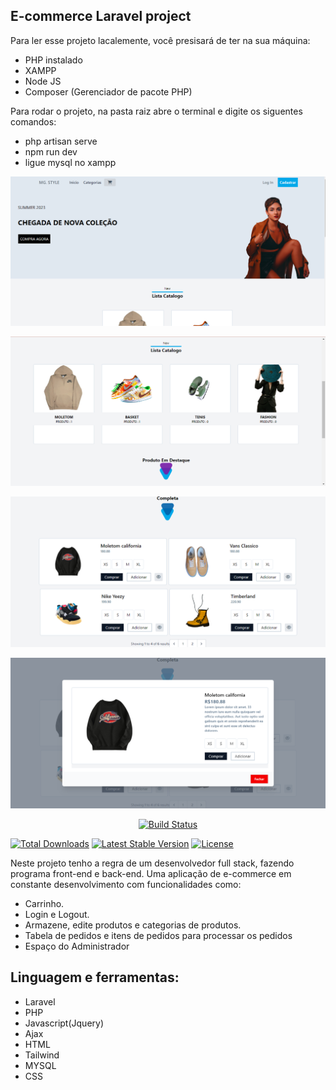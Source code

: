 ## E-commerce Laravel project

Para ler esse projeto lacalemente, você presisará de ter na sua máquina:
- PHP instalado
- XAMPP
- Node JS
- Composer (Gerenciador de pacote PHP)

Para rodar o projeto, na pasta raiz abre o terminal e digite os siguentes comandos: 
- php artisan serve
- npm run dev
- ligue mysql no xampp

<p align="center"><a href="#"><img src="https://raw.githubusercontent.com/serge1997/laravel-ecommerce/main/public/img/imgp1.png" width="600" alt="Laravel Logo"></a></p>
<p align="center"><a href="#"><img src="https://raw.githubusercontent.com/serge1997/laravel-ecommerce/main/public/img/imgp2.png" width="600" alt="Laravel Logo"></a></p>
<p align="center"><a href="#"><img src="https://raw.githubusercontent.com/serge1997/laravel-ecommerce/main/public/img/imgp3.png" width="600" alt="Laravel Logo"></a></p>
<p align="center"><a href="#"><img src="https://raw.githubusercontent.com/serge1997/laravel-ecommerce/main/public/img/imp4.png" width="600" alt="Laravel Logo"></a></p>

<p align="center">
<a href="https://github.com/laravel/framework/actions"><img src="https://github.com/laravel/framework/workflows/tests/badge.svg" alt="Build Status"></a>

<a href="https://packagist.org/packages/laravel/framework"><img src="https://img.shields.io/packagist/dt/laravel/framework" alt="Total Downloads"></a>
<a href="https://packagist.org/packages/laravel/framework"><img src="https://img.shields.io/packagist/v/laravel/framework" alt="Latest Stable Version"></a>
<a href="https://packagist.org/packages/laravel/framework"><img src="https://img.shields.io/packagist/l/laravel/framework" alt="License"></a>
</p>

Neste projeto tenho a regra de um desenvolvedor full stack, fazendo programa front-end e back-end.
Uma aplicação de e-commerce em constante desenvolvimento com funcionalidades como:

- Carrinho.
- Login e Logout.
- Armazene, edite produtos e categorias de produtos.
- Tabela de pedidos e itens de pedidos para processar os pedidos
- Espaço do Administrador





## Linguagem e ferramentas:

- Laravel
- PHP
- Javascript(Jquery)
- Ajax
- HTML
- Tailwind
- MYSQL
- CSS

